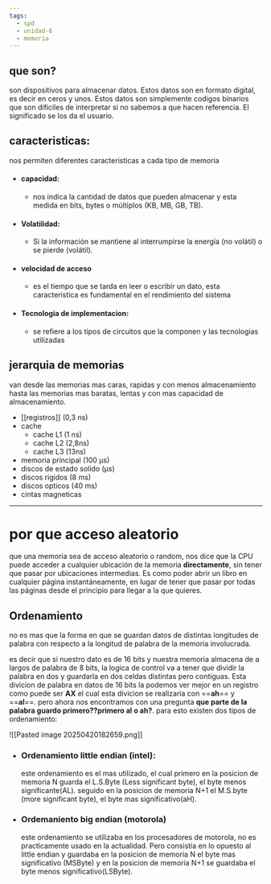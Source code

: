 ```yaml
---
tags:
  - spd
  - unidad-6
  - memoria
---
```


## que son?

son dispositivos para almacenar datos. Estos datos son en formato digital, es decir en ceros y unos. Estos datos son simplemente codigos binarios que son dificiles de interpretar si no sabemos a que hacen referencia. El significado se los da el usuario.

## caracteristicas:

nos permiten diferentes caracteristicas a cada tipo de memoria

- #### **capacidad:**  
	- nos indica la cantidad de datos que pueden almacenar y esta medida en  bits, bytes o múltiplos (KB, MB, GB, TB).
- #### **Volatilidad:**
	- Si la información se mantiene al interrumpirse la energía (no volátil) o se pierde (volátil).
- #### **velocidad de acceso**
	- es el tiempo que se tarda en leer o escribir un dato, esta caracteristica es fundamental en el rendimiento del sistema
- #### **Tecnologia de implementacion:** 
	-  se refiere a los tipos de circuitos que la componen y las tecnologias utilizadas


## jerarquia de memorias
van desde las memorias mas caras, rapidas y con menos almacenamiento hasta las memorias mas baratas, lentas y con mas capacidad
de almacenamiento.

- [[registros]] (0,3 ns)
- cache
	- cache L1 (1 ns)
	- cache L2 (2,8ns)
	- cache L3 (13ns)
- memoria principal (100 µs)
- discos de estado solido (µs)
- discos rigidos (8 ms)
- discos opticos (40 ms)
- cintas magneticas 
---
# por que acceso aleatorio

que una memoria sea de acceso aleatorio o random, nos dice que la CPU puede acceder a cualquier ubicación de la memoria **directamente**, sin tener que pasar por ubicaciones intermedias. Es como poder abrir un libro en cualquier página instantáneamente, en lugar de tener que pasar por todas las páginas desde el principio para llegar a la que quieres.

## Ordenamiento

no es mas que la forma en que se guardan datos de distintas longitudes de palabra con respecto a la longitud de palabra de la memoria involucrada.

es decir que si nuestro dato es de 16 bits y nuestra memoria almacena de a largos de palabra de 8 bits, la logica de control va a tener que dividir la palabra en dos y guardarla en dos celdas distintas pero contiguas. Esta divicion de palabra en datos de 16 bits la podemos ver mejor en un registro como puede ser **AX** el cual esta divicion se realizaria con ==**ah**== y ==**al**==. pero ahora nos encontramos con una pregunta **que parte de la palabra guardo primero??primero al o ah?**. para esto existen dos tipos de ordenamiento:

![[Pasted image 20250420182659.png]]

- ### Ordenamiento little endian (intel):
	este ordenamiento es el mas utilizado, el cual primero en la posicion de memoria N guarda el L.S.Byte (Less significant byte), el byte menos significante(AL). seguido en la posicion de memoria N+1 el M.S.byte (more significant byte), el byte mas significativo(aH).

- ### Ordemaniento big endian (motorola) 
	este ordenamiento se utilizaba en los procesadores de motorola, no es practicamente usado en la actualidad. Pero consistia en lo opuesto al little endian y guardaba en la posicion de memoria N el byte mas significativo (MSByte) y en la posicion de memoria N+1 se guardaba el byte menos significativo(LSByte).

